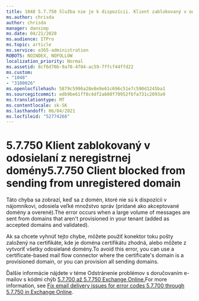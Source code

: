 ```yaml
---
title: 1048 5.7.750 Služba nie je k dispozícii. Klient zablokovaný v odosielaní z neregistrovaných domén
ms.author: chrisda
author: chrisda
manager: dansimp
ms.date: 04/21/2020
ms.audience: ITPro
ms.topic: article
ms.service: o365-administration
ROBOTS: NOINDEX, NOFOLLOW
localization_priority: Normal
ms.assetid: 8cf6d70b-9a78-4f04-ac59-7ffcf44ffd22
ms.custom:
- "1048"
- "3100026"
ms.openlocfilehash: 5879c5996a28e8e9e61c696c51e7c590d1245ba1
ms.sourcegitcommit: edb9be61ff8c4df2a600f70952f6fa731c2093a9
ms.translationtype: MT
ms.contentlocale: sk-SK
ms.lasthandoff: 06/04/2021
ms.locfileid: "52774266"
---
```

# <a name="57750-client-blocked-from-sending-from-unregistered-domain"></a><span data-ttu-id="abf3e-103">5.7.750 Klient zablokovaný v odosielaní z neregistrnej domény</span><span class="sxs-lookup"><span data-stu-id="abf3e-103">5.7.750 Client blocked from sending from unregistered domain</span></span>

<span data-ttu-id="abf3e-104">Táto chyba sa zobrazí, keď sa z domén, ktoré nie sú k dispozícii v nájomníkovi, odosiela veľké množstvo správ (pridané ako akceptované domény a overené).</span><span class="sxs-lookup"><span data-stu-id="abf3e-104">The error occurs when a large volume of messages are sent from domains that aren't provisioned in your tenant (added as accepted domains and validated).</span></span>

<span data-ttu-id="abf3e-105">Ak sa chcete vyhnúť tejto chybe, môžete použiť konektor toku pošty založený na certifikáte, kde je doména certifikátu zhodná, alebo môžete z vytvoriť všetky odosielané domény.</span><span class="sxs-lookup"><span data-stu-id="abf3e-105">To avoid this error, you can use a certificate-based mail flow connector where the certificate's domain is a provisioned domain, or you can provision all sending domains.</span></span>

<span data-ttu-id="abf3e-106">Ďalšie informácie nájdete v téme Odstránenie problémov s doručovaním e-mailov s kódmi chýb [5.7.700 až 5.7.750 Exchange Online.](https://go.microsoft.com/fwlink/?linkid=2164955)</span><span class="sxs-lookup"><span data-stu-id="abf3e-106">For more information, see [Fix email delivery issues for error codes 5.7.700 through 5.7.750 in Exchange Online](https://go.microsoft.com/fwlink/?linkid=2164955).</span></span>